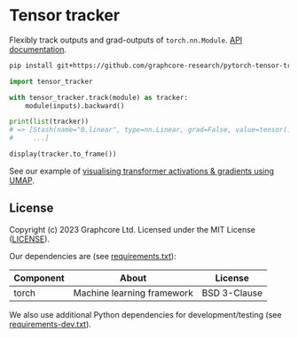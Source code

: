 # Tensor tracker

Flexibly track outputs and grad-outputs of `torch.nn.Module`. [API documentation](https://graphcore-research.github.io/pytorch-tensor-tracker/).

```bash
pip install git+https://github.com/graphcore-research/pytorch-tensor-tracker
```

```python
import tensor_tracker

with tensor_tracker.track(module) as tracker:
    module(inputs).backward()

print(list(tracker))
# => [Stash(name="0.linear", type=nn.Linear, grad=False, value=tensor(...)),
#     ...]

display(tracker.to_frame())
```

See our example of [visualising transformer activations & gradients using UMAP](tests/Example.ipynb).

## License

Copyright (c) 2023 Graphcore Ltd. Licensed under the MIT License ([LICENSE](LICENSE)).

Our dependencies are (see [requirements.txt](requirements.txt)):

| Component | About | License |
| --- | --- | --- |
| torch | Machine learning framework | BSD 3-Clause |

We also use additional Python dependencies for development/testing (see [requirements-dev.txt](requirements-dev.txt)).
